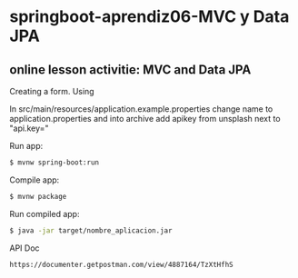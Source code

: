 # springboot-aprendiz06-MVC y Data JPA
## online lesson activitie: MVC and Data JPA

Creating a form.
Using 

In src/main/resources/application.example.properties change name to application.properties
and into archive add apikey from unsplash next to "api.key="

Run app:
```sh
$ mvnw spring-boot:run
```

Compile app:
```sh
$ mvnw package
```

Run compiled app:
```sh
$ java -jar target/nombre_aplicacion.jar
```

API Doc
```sh
https://documenter.getpostman.com/view/4887164/TzXtHfhS
```